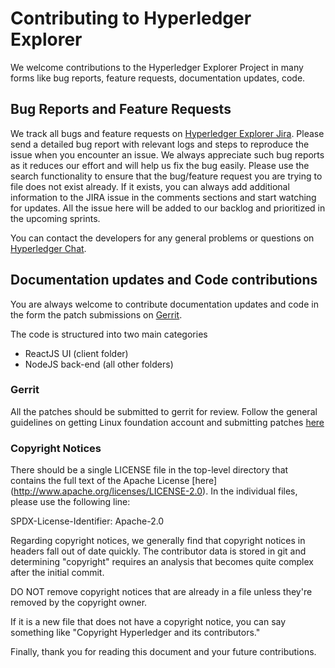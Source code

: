 
<!-- (SPDX-License-Identifier: CC-BY-4.0) -->  <!-- Ensure there is a newline before, and after, this line -->

# Contributing to Hyperledger Explorer

We welcome contributions to the Hyperledger Explorer Project in many forms like bug reports, feature requests,  documentation updates, code.


## Bug Reports and Feature Requests

We track all bugs and feature requests on [Hyperledger Explorer Jira](https://jira.hyperledger.org/projects/BE/issues). Please send a detailed bug report with relevant logs and steps to reproduce the issue when you encounter an issue. We always appreciate such bug reports as it reduces our effort and will help us fix the bug easily. Please use the search functionality to ensure that the bug/feature request you are trying to file does not exist already. If it exists, you can always add additional information to the JIRA issue in the comments sections and start watching for updates. All the issue here will be added to our backlog and prioritized in the upcoming sprints.

You can contact the developers for any general problems or questions on [Hyperledger Chat](https://chat.hyperledger.org/channel/blockchain-explorer).

## Documentation updates and Code contributions

You are always welcome to contribute documentation updates and code in the form the patch submissions on [Gerrit](http://gerrit.hyperledger.org/).

The code is structured into two main categories
* ReactJS UI (client folder)
* NodeJS back-end (all other folders)

### Gerrit

All the patches should be submitted to gerrit for review. Follow the general guidelines on getting Linux foundation account and submitting patches [here](http://hyperledger-fabric.readthedocs.io/en/latest/Gerrit/lf-account.html)


### Copyright Notices

There should be a single LICENSE file in the top-level directory that contains the full text of the Apache License [here] (http://www.apache.org/licenses/LICENSE-2.0).
In the individual files, please use the following line:

SPDX-License-Identifier: Apache-2.0

Regarding copyright notices, we generally find that copyright notices in headers fall out of date quickly. The contributor data is stored in git and determining "copyright" requires an analysis that becomes quite complex after the initial commit.

DO NOT remove copyright notices that are already in a file unless they're removed by the copyright owner.

If it is a new file that does not have a copyright notice, you can say something like "Copyright Hyperledger and its contributors."

Finally, thank you for reading this document and your future contributions.
